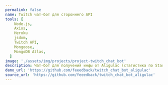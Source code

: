 ```yaml
---
permalink: false
name: Twitch чат-бот для стороннего API
tools: [
    Node.js,
    Axios,
    Heroku
    jsdom,
    Twitch API,
    Mongoose,
    MongoDB Atlas,
  ]
image: './assets/img/projects/project-twitch_chat_bot'
description: Чат-бот для получения инфы от Aligulac (статистика по Starcraft2). Реализована своя очередь запросов и ответов; свой MemoryCache c сохранением в MongoDB облаке. Развернут на Heroku.
demo_url: 'https://github.com/feeedback/twitch_chat_bot_aligulac'
source_url: 'https://github.com/feeedback/twitch_chat_bot_aligulac'
---
```

